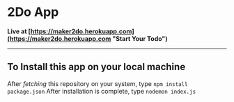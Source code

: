 # 2Do App

**Live at [https://maker2do.herokuapp.com](https://maker2do.herokuapp.com "Start Your Todo")**
***
## To Install this app on your local machine
After *fetching* this repository on your system,
type `npm install package.json`
After installation is complete, type `nodemon index.js`